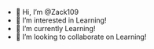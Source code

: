 - 👋 Hi, I’m @Zack109
- 👀 I’m interested in Learning!
- 🌱 I’m currently Learning!
- 💞️ I’m looking to collaborate on Learning!
<!---
Zack109/Zack109 is a ✨ special ✨ repository because its `README.md` (this file) appears on your GitHub profile.
You can click the Preview link to take a look at your changes.
--->
